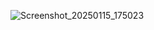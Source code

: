 ![Screenshot_20250115_175023](https://github.com/user-attachments/assets/d4a4559c-5b36-4754-b6a9-16ea0b1b65d8)
